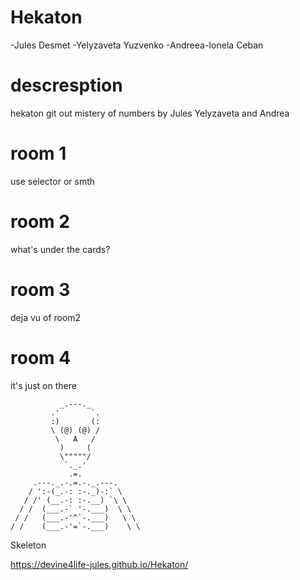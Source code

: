 # Hekaton

-Jules Desmet
-Yelyzaveta Yuzvenko
-Andreea-Ionela Ceban

# descresption

hekaton git out mistery of numbers by Jules Yelyzaveta and Andrea

# room 1
use selector or smth

# room 2
what's under the cards?

# room 3
deja vu of room2

# room 4 
it's just on there 



               _.---._
             .'       `.
             :)       (:
             \ (@) (@) /
              \   A   /
               )     (
               \"""""/
                `._.'
                 .=.
         .---._.-.=.-._.---.
        / ':-(_.-: :-._)-:` \
       / /' (__.-: :-.__) `\ \
      / /  (___.-` '-.___)  \ \
     / /   (___.-'^`-.___)   \ \
    / /    (___.-'=`-.___)    \ \
   
Skeleton

https://devine4life-jules.github.io/Hekaton/

